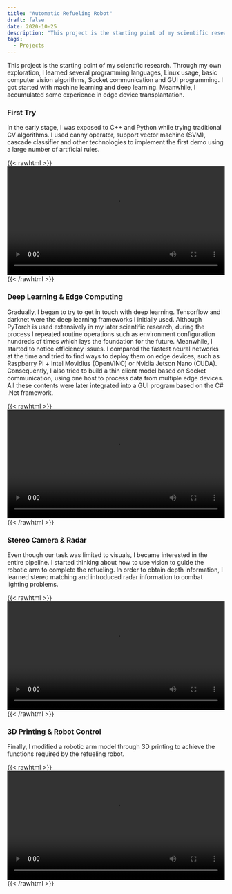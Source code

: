 ```yaml
---
title: "Automatic Refueling Robot"
draft: false
date: 2020-10-25
description: "This project is the starting point of my scientific research. Through my own exploration, I learned several programming languages, Linux usage, basic computer vision algorithms, Socket communication and GUI programming. I got started with machine learning and deep learning. Meanwhile, I accumulated some experience in edge device transplantation."
tags:
  - Projects
---
```

This project is the starting point of my scientific research. Through my own exploration, I learned several programming languages, Linux usage, basic computer vision algorithms, Socket communication and GUI programming. I got started with machine learning and deep learning. Meanwhile, I accumulated some experience in edge device transplantation.

### First Try
In the early stage, I was exposed to C++ and Python while trying traditional CV algorithms.
I used canny operator, support vector machine (SVM), cascade classifier and other technologies to implement the first demo using a large number of artificial rules.

{{< rawhtml >}}
<video controls width="100%" autoplay>
  <source src="http://storage.live.com/items/DC7EE90AFDCC4B11!330425:/enhance_detect.mp4" type="video/mp4">
</video>
{{< /rawhtml >}}

### Deep Learning & Edge Computing
Gradually, I began to try to get in touch with deep learning. Tensorflow and darknet were the deep learning frameworks I initially used. Although PyTorch is used extensively in my later scientific research, during the process I repeated routine operations such as environment configuration hundreds of times which lays the foundation for the future.
Meanwhile, I started to notice efficiency issues. I compared the fastest neural networks at the time and tried to find ways to deploy them on edge devices, such as Raspberry Pi + Intel Movidius (OpenVINO) or Nvidia Jetson Nano (CUDA).
Consequently, I also tried to build a thin client model based on Socket communication, using one host to process data from multiple edge devices.
All these contents were later integrated into a GUI program based on the C# .Net framework.

{{< rawhtml >}}
<video controls width="100%" autoplay>
  <source src="http://storage.live.com/items/DC7EE90AFDCC4B11!330426:/fast_detect.mp4" type="video/mp4">
</video>
{{< /rawhtml >}}

### Stereo Camera & Radar
Even though our task was limited to visuals, I became interested in the entire pipeline.
I started thinking about how to use vision to guide the robotic arm to complete the refueling.
In order to obtain depth information, I learned stereo matching and introduced radar information to combat lighting problems.

{{< rawhtml >}}
<video controls width="100%" autoplay>
  <source src="http://storage.live.com/items/DC7EE90AFDCC4B11!330424:/depth.mp4" type="video/mp4">
</video>
{{< /rawhtml >}}

### 3D Printing & Robot Control
Finally, I modified a robotic arm model through 3D printing to achieve the functions required by the refueling robot.

{{< rawhtml >}}
<video controls width="100%" autoplay>
  <source src="http://storage.live.com/items/DC7EE90AFDCC4B11!330427:/robot.mp4" type="video/mp4">
</video>
{{< /rawhtml >}}